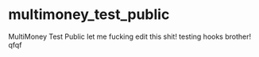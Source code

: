 multimoney_test_public
======================

MultiMoney Test Public
let me fucking edit this shit!
testing hooks brother!
qfqf
